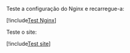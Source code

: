 ﻿Teste a configuração do Nginx e recarregue-a:

[!include[Test Nginx](../../../../../../includes/linux/reload-nginx.md)]

Teste o site:

[!include[Test site](../../../../../../includes/psc/linux/test-site.md)]
